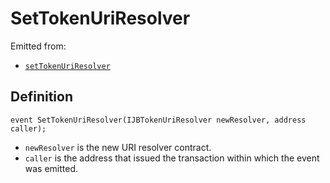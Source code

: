 # SetTokenUriResolver

Emitted from:

* [`setTokenUriResolver`](/api/contracts/jbprojects/write/settokenuriresolver.md)

## Definition

```solidity
event SetTokenUriResolver(IJBTokenUriResolver newResolver, address caller);
```

* `newResolver` is the new URI resolver contract.
* `caller` is the address that issued the transaction within which the event was emitted.
